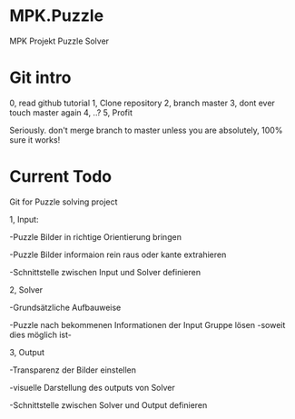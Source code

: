 # MPK.Puzzle
MPK Projekt Puzzle Solver

# Git intro
0, read github tutorial
1, Clone repository
2, branch master
3, dont ever touch master again
4, ..?
5, Profit

Seriously. don't merge branch to master unless you are absolutely, 100% sure it works!


# Current Todo
Git for Puzzle solving project

1, Input:

-Puzzle Bilder in richtige Orientierung bringen

-Puzzle Bilder informaion rein raus oder kante extrahieren

-Schnittstelle zwischen Input und Solver definieren

2, Solver

-Grundsätzliche Aufbauweise

-Puzzle nach bekommenen Informationen der Input Gruppe lösen -soweit dies möglich ist-

3, Output

-Transparenz der Bilder einstellen

-visuelle Darstellung des outputs von Solver

-Schnittstelle zwischen Solver und Output definieren
